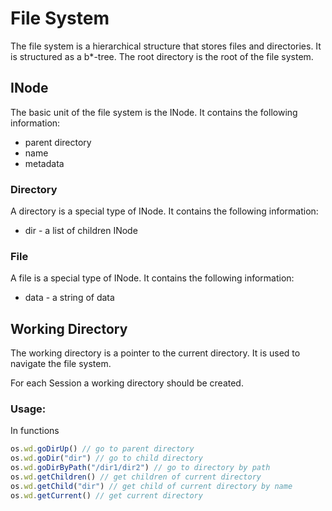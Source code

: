 # File System

The file system is a hierarchical structure that stores files and directories.
It is structured as a b*-tree. The root directory is the root of the file system.



## INode
The basic unit of the file system is the INode. It contains the following information:
- parent directory
- name
- metadata

### Directory
A directory is a special type of INode. It contains the following information:
- dir - a list of children INode

### File
A file is a special type of INode. It contains the following information:
- data - a string of data

## Working Directory
The working directory is a pointer to the current directory. It is used to navigate the file system.

For each Session a working directory should be created.

### Usage:
In functions
```js
os.wd.goDirUp() // go to parent directory
os.wd.goDir("dir") // go to child directory
os.wd.goDirByPath("/dir1/dir2") // go to directory by path
os.wd.getChildren() // get children of current directory
os.wd.getChild("dir") // get child of current directory by name
os.wd.getCurrent() // get current directory
```

